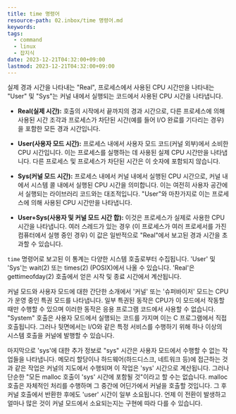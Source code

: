 ```yaml
---
title: time 명령어
resource-path: 02.inbox/time 명령어.md
keywords:
tags:
  - command
  - linux
  - 잡지식
date: 2023-12-21T04:32:00+09:00
lastmod: 2023-12-21T04:32:00+09:00
---
```

실제 경과 시간을 나타내는 "Real", 프로세스에서 사용된 CPU 시간만을 나타내는 "User" 및 "Sys"는 커널 내에서 실행되는 코드에서 사용된 CPU 시간을 나타냅니다.

- **Real(실제 시간):** 호출의 시작에서 끝까지의 경과 시간으로, 다른 프로세스에 의해 사용된 시간 조각과 프로세스가 차단된 시간(예를 들어 I/O 완료를 기다리는 경우)을 포함한 모든 경과 시간입니다.
    
- **User(사용자 모드 시간):** 프로세스 내에서 사용자 모드 코드(커널 외부)에서 소비한 CPU 시간입니다. 이는 프로세스를 실행하는 데 사용된 실제 CPU 시간만을 나타냅니다. 다른 프로세스 및 프로세스가 차단된 시간은 이 숫자에 포함되지 않습니다.
    
- **Sys(커널 모드 시간):** 프로세스 내에서 커널 내에서 실행된 CPU 시간으로, 커널 내에서 시스템 콜 내에서 실행된 CPU 시간을 의미합니다. 이는 여전히 사용자 공간에서 실행되는 라이브러리 코드와는 대조적입니다. "User"와 마찬가지로 이는 프로세스에 의해 사용된 CPU 시간만을 나타냅니다.
    
- **User+Sys(사용자 및 커널 모드 시간 합):** 이것은 프로세스가 실제로 사용한 CPU 시간을 나타냅니다. 여러 스레드가 있는 경우 (이 프로세스가 여러 프로세서를 가진 컴퓨터에서 실행 중인 경우) 이 값은 일반적으로 "Real"에서 보고된 경과 시간을 초과할 수 있습니다.
    

`time` 명령어로 보고된 이 통계는 다양한 시스템 호출로부터 수집됩니다. 'User' 및 'Sys'는 wait(2) 또는 times(2) (POSIX)에서 나올 수 있습니다. 'Real'은 gettimeofday(2) 호출에서 얻은 시작 및 종료 시간에서 계산됩니다.

커널 모드와 사용자 모드에 대한 간단한 소개에서 '커널' 또는 '슈퍼바이저' 모드는 CPU가 운영 중인 특권 모드를 나타냅니다. 일부 특권된 동작은 CPU가 이 모드에서 작동할 때만 수행할 수 있으며 이러한 동작은 응용 프로그램 코드에서 사용할 수 없습니다. "System" 호출은 사용자 모드에서 실행되는 코드를 가지며 이는 C 프로그램에서 직접 호출됩니다. 그러나 뒷면에서는 I/O와 같은 특정 서비스를 수행하기 위해 하나 이상의 시스템 호출을 커널에 발행할 수 있습니다.

마지막으로 'sys'에 대한 추가 정보로 "sys" 시간은 사용자 모드에서 수행할 수 없는 작업들을 나타냅니다. 메모리 할당이나 하드웨어(하드디스크, 네트워크 등)에 접근하는 것과 같은 작업은 커널의 지도에서 수행되며 이 작업은 'sys' 시간으로 계산됩니다. 그러나 단순한 "모든 malloc 호출이 'sys' 시간에 포함될 것"이라고 할 수는 없습니다. malloc 호출은 자체적인 처리를 수행하며 그 중간에 어딘가에서 커널을 호출할 것입니다. 그 후 커널 호출에서 반환한 후에도 'user' 시간이 일부 소요됩니다. 언제 이 전환이 발생하고 얼마나 많은 것이 커널 모드에서 소요되는지는 구현에 따라 다를 수 있습니다.